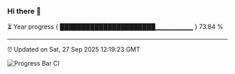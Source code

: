 ### Hi there 👋

⏳ Year progress { ██████████████████████▁▁▁▁▁▁▁▁ } 73.84 %

---

⏰ Updated on Sat, 27 Sep 2025 12:19:23 GMT

![Progress Bar CI](https://github.com/Shyam-Makwana/GitHub-Actions-Demo/workflows/Progress%20Bar%20CI/badge.svg)
